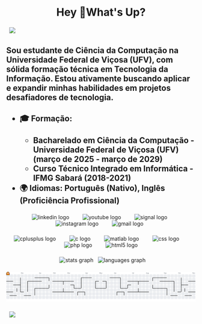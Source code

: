 <h1 align="center">Hey 👋What's Up?</h1>

###

<div>
  <img style="100%" src="https://capsule-render.vercel.app/api?type=waving&height=100&section=header&reversal=false&fontSize=70&fontColor=FFFFFF&fontAlign=50&fontAlignY=50&stroke=-&descSize=20&descAlign=50&descAlignY=50&theme=onedark"  />
</div>

###

<h2 align="left">Sou estudante de Ciência da Computação na <strong>Universidade Federal de Viçosa (UFV)</strong>, com sólida formação técnica em Tecnologia da Informação. Estou ativamente buscando aplicar e expandir minhas habilidades em projetos desafiadores de tecnologia.</h2>

###

<h2 align="left">
    <ul>
        <li>
            <strong>🎓 Formação:</strong><br>
            &nbsp; &nbsp; <ul>
                <li><strong>Bacharelado em Ciência da Computação</strong> - <strong>Universidade Federal de Viçosa (UFV)</strong> (março de 2025 - março de 2029)</li>
                <li><strong>Curso Técnico Integrado em Informática</strong> - <strong>IFMG Sabará</strong> (2018-2021)</li>
            </ul>
        </li>
        <li>
            <strong>🌍 Idiomas:</strong> Português (Nativo), Inglês (Proficiência Profissional)
        </li>
    </ul>
</h2>

###

<div align="center">
  <a href="www.linkedin.com/in/gabrielcreiss" target="_blank" style="text-decoration: none;">
    <img src="https://raw.githubusercontent.com/maurodesouza/profile-readme-generator/master/src/assets/icons/social/linkedin/default.svg" width="52" height="40" alt="linkedin logo"  />
  </a>
  <a href="https://www.youtube.com/@Gabrielcreisz" target="_blank" style="text-decoration: none;">
    <img src="https://raw.githubusercontent.com/maurodesouza/profile-readme-generator/master/src/assets/icons/social/youtube/default.svg" width="52" height="40" alt="youtube logo"  />
  </a>
  <a href="https://signal.me/#eu/z2AtnE4_igJ57WXHLFnErye-7aeyl7cTKuFU-qiQCKeAhRPKnOhEbIP_EZohlU5R" target="_blank" style="text-decoration: none;">
    <img src="https://raw.githubusercontent.com/maurodesouza/profile-readme-generator/master/src/assets/icons/social/signal/default.svg" width="52" height="40" alt="signal logo"  />
  </a>
  <a href="https://www.instagram.com/gabrielcreisz/" target="_blank" style="text-decoration: none;">
    <img src="https://raw.githubusercontent.com/maurodesouza/profile-readme-generator/master/src/assets/icons/social/instagram/default.svg" width="52" height="40" alt="instagram logo"  />
  </a>
  <a href="mailto:gabrielcreis.ctt@gmail.com" target="_blank" style="text-decoration: none;">
    <img src="https://raw.githubusercontent.com/maurodesouza/profile-readme-generator/master/src/assets/icons/social/gmail/default.svg" width="52" height="40" alt="gmail logo"  />
  </a>
</div>

###

<div align="center">
  <img src="https://cdn.jsdelivr.net/gh/devicons/devicon/icons/cplusplus/cplusplus-original.svg" height="60" alt="cplusplus logo"  />
  <img width="12" />
  <img src="https://cdn.jsdelivr.net/gh/devicons/devicon/icons/c/c-original.svg" height="60" alt="c logo"  />
  <img width="12" />
  <img src="https://cdn.jsdelivr.net/gh/devicons/devicon/icons/matlab/matlab-original.svg" height="60" alt="matlab logo"  />
  <img width="12" />
  <img src="https://cdn.jsdelivr.net/gh/devicons/devicon/icons/css3/css3-original.svg" height="60" alt="css logo"  />
  <img width="12" />
  <img src="https://cdn.jsdelivr.net/gh/devicons/devicon/icons/php/php-original.svg" height="60" alt="php logo"  />
  <img width="12" />
  <img src="https://cdn.jsdelivr.net/gh/devicons/devicon/icons/html5/html5-original.svg" height="60" alt="html5 logo"  />
</div>

###

<div align="center">
  <img src="https://github-readme-stats.vercel.app/api?username=gabrielreisz&hide_title=false&hide_rank=false&show_icons=true&include_all_commits=true&count_private=true&disable_animations=false&theme=dracula&locale=en&hide_border=false&order=1" height="150" alt="stats graph"  />
  <img src="https://github-readme-stats.vercel.app/api/top-langs?username=gabrielreisz&locale=en&hide_title=false&layout=compact&card_width=320&langs_count=5&theme=dracula&hide_border=false&order=2" height="150" alt="languages graph"  />
</div>

###

<picture>
    <source media="(prefers-color-scheme: dark)" srcset="https://raw.githubusercontent.com/gabrielreisz/gabrielreisz/output/pacman-contribution-graph-dark.svg">
    <source media="(prefers-color-scheme: light)" srcset="https://raw.githubusercontent.com/gabrielreisz/gabrielreisz/output/pacman-contribution-graph.svg">
    <img alt="pacman contribution graph" src="https://raw.githubusercontent.com/gabrielreisz/gabrielreisz/output/pacman-contribution-graph.svg">
</picture>

###

<div>
  <img style="100%" src="https://capsule-render.vercel.app/api?type=waving&height=100&section=footer&reversal=false&fontSize=70&fontColor=FFFFFF&fontAlign=50&fontAlignY=50&stroke=-&descSize=20&descAlign=50&descAlignY=50&theme=onedark"  />
</div>
